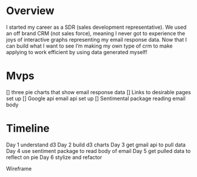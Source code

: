 # Overview 
I started my career as a SDR (sales development representative). We used an off brand CRM (not sales force), meaning I never got to experience the joys of interactive graphs representing my email response data. Now that I can build what I want to see I’m making my own type of crm to make applying to work efficient by using data generated myself!

# Mvps 
[] three pie charts that show email response data
[] Links to desirable pages set up
[] Google api email api set up
[] Sentimental package reading email body

# Timeline 
Day 1 
understand d3
Day 2 
build d3 charts
Day 3 
get gmail api to pull data
Day 4 
use sentiment package to read body of email
Day 5 
get pulled data to reflect on pie
Day 6 stylize and refactor

Wireframe 
